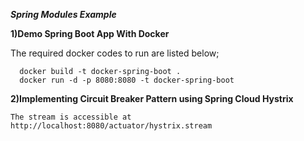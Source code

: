 ***Spring Modules Example***

**1)Demo Spring Boot App With Docker**

  The required docker codes to run are listed below;
```
  docker build -t docker-spring-boot . 
  docker run -d -p 8080:8080 -t docker-spring-boot
  ```
  
  **2)Implementing Circuit Breaker Pattern using Spring Cloud Hystrix**
  ```
  The stream is accessible at http://localhost:8080/actuator/hystrix.stream
```
  
  
